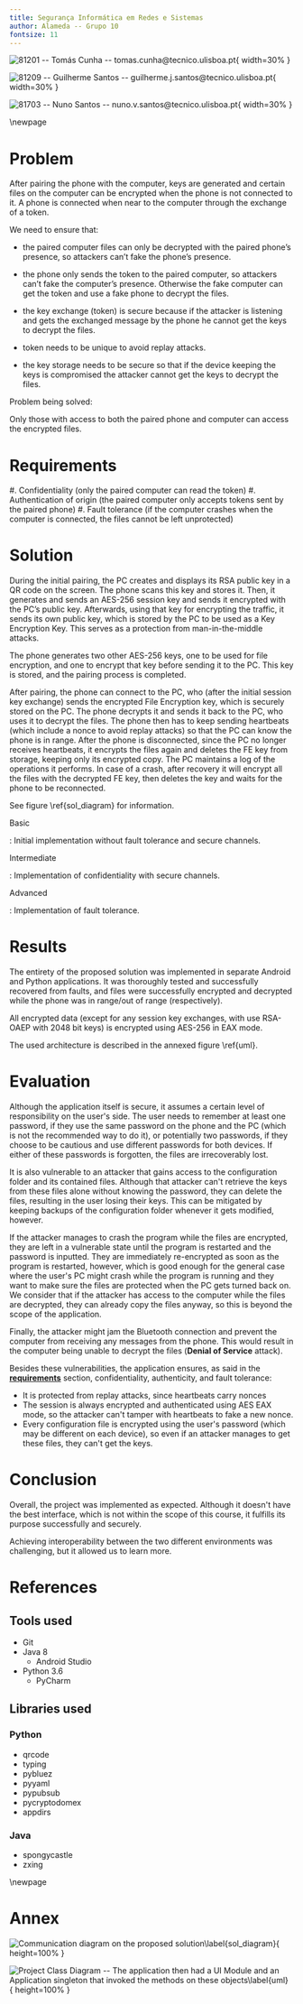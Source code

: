 ```yaml
---
title: Segurança Informática em Redes e Sistemas
author: Alameda -- Grupo 10
fontsize: 11
---
```


![81201 -- Tomás Cunha -- tomas.cunha\@tecnico.ulisboa.pt](81201.jpg){ width=30% } 

![81209 -- Guilherme Santos -- guilherme.j.santos\@tecnico.ulisboa.pt](81209.jpg){ width=30% }

![81703 -- Nuno Santos -- nuno.v.santos\@tecnico.ulisboa.pt](81703.jpg){ width=30% }

\newpage

# Problem

After pairing the phone with the computer, keys are generated and certain files on the computer 
can be encrypted when the phone is not connected to it. A phone is connected when near to the 
computer through the exchange of a token.

We need to ensure that:

  * the paired computer files can only be decrypted with the paired phone’s presence, so attackers can’t fake 
    the phone’s presence.

  * the phone only sends the token to the paired computer,
    so attackers can’t fake the computer’s presence. Otherwise the fake computer can get
    the token and use a fake phone to decrypt the files.

  * the key exchange (token) is secure because if the attacker is listening and gets
    the exchanged message by the phone he cannot get the keys to decrypt the files.
  * token needs to be unique to avoid replay attacks.
  * the key storage needs to be secure so that if the device keeping the keys is
    compromised the attacker cannot get the keys to decrypt the files.
 
Problem being solved:

Only those with access to both the paired phone and computer can access the encrypted files.

# Requirements

  #. Confidentiality (only the paired computer can read the token)
  #. Authentication of origin (the paired computer only accepts tokens sent by the paired phone)
  #. Fault tolerance (if the computer crashes when the computer is connected, the files cannot be left unprotected)

# Solution

During the initial pairing, the PC creates and displays its RSA public key in a QR code on the screen.
The phone scans this key and stores it. Then, it generates and sends an AES-256 session key and 
sends it encrypted with the PC’s public key. Afterwards, using that key for encrypting the traffic,
it sends its own public key, which is stored by the PC to be used as a Key Encryption Key.
This serves as a protection from man-in-the-middle attacks.

The phone generates two other AES-256 keys, one to be used for file encryption, and one to encrypt 
that key before sending it to the PC.
This key is stored, and the pairing process is completed.

After pairing, the phone can connect to the PC, who (after the initial session key exchange) sends the
encrypted File Encryption key, which is securely stored on the PC. The phone decrypts it and sends it
back to the PC, who uses it to decrypt the files. The phone then has to keep sending heartbeats (which
include a nonce to avoid replay attacks) so that the PC can know the phone is in range. After the phone
is disconnected, since the PC no longer receives heartbeats, it encrypts the files again and deletes
the FE key from storage, keeping only its encrypted copy. The PC maintains a log of the operations it
performs. In case of a crash, after recovery it will encrypt all the files with the decrypted FE key,
then deletes the key and waits for the phone to be reconnected.

See figure \ref{sol_diagram} for information.
 
Basic

:  Initial implementation without fault tolerance and secure channels.
 
Intermediate

: Implementation of confidentiality with secure channels.
 
Advanced

: Implementation of fault tolerance.

# Results

The entirety of the proposed solution was implemented in separate Android and
Python applications. It was thoroughly tested and successfully recovered from
faults, and files were successfully encrypted and decrypted while the phone was
in range/out of range (respectively).

All encrypted data (except for any session key exchanges, with use RSA-OAEP with
2048 bit keys) is encrypted using AES-256 in EAX mode.

The used architecture is described in the annexed figure \ref{uml}.

# Evaluation

Although the application itself is secure, it assumes a certain level of responsibility
on the user's side. The user needs to remember at least one password, if they use the
same password on the phone and the PC (which is not the recommended way to do it), or
potentially two passwords, if they choose to be cautious and use different passwords for
both devices. If either of these passwords is forgotten, the files are irrecoverably lost.

It is also vulnerable to an attacker that gains access to the configuration folder and its
contained files. Although that attacker can't retrieve the keys from these files alone
without knowing the password, they can delete the files, resulting in the user losing their
keys. This can be mitigated by keeping backups of the configuration folder whenever it gets
modified, however.

If the attacker manages to crash the program while the files are encrypted, they are left in
a vulnerable state until the program is restarted and the password is inputted. They are
immediately re-encrypted as soon as the program is restarted, however, which is good enough
for the general case where the user's PC might crash while the program is running and they
want to make sure the files are protected when the PC gets turned back on. We consider that
if the attacker has access to the computer while the files are decrypted, they can already
copy the files anyway, so this is beyond the scope of the application.

Finally, the attacker might jam the Bluetooth connection and prevent the computer from
receiving any messages from the phone. This would result in the computer being unable
to decrypt the files (**Denial of Service** attack).

Besides these vulnerabilities, the application ensures, as said in the [**requirements**](#requirements)
section, confidentiality, authenticity, and fault tolerance:

   * It is protected from replay attacks, since heartbeats carry nonces
   * The session is always encrypted and
authenticated using AES EAX mode, so the attacker can't tamper with heartbeats to fake a new nonce.
   * Every configuration file is encrypted using the user's password (which may be different on each
device), so even if an attacker manages to get these files, they can't get the keys.

# Conclusion

Overall, the project was implemented as expected. Although it doesn't have the best interface,
which is not within the scope of this course, it fulfills its purpose successfully and securely.

Achieving interoperability between the two different environments was challenging, but it allowed us
to learn more.

# References

## Tools used

  * Git
  * Java 8
     - Android Studio
  * Python 3.6
     - PyCharm

## Libraries used

### Python

   * qrcode
   * typing
   * pybluez
   * pyyaml
   * pypubsub
   * pycryptodomex
   * appdirs

### Java
   * spongycastle
   * zxing

\newpage

# Annex

![Communication diagram on the proposed solution\label{sol_diagram}](Solution_Diagram.png){ height=100% }

![Project Class Diagram -- The application then had a UI Module and an
  Application singleton that invoked the methods on these objects\label{uml}](SIRS_Packages.png){ height=100% }

